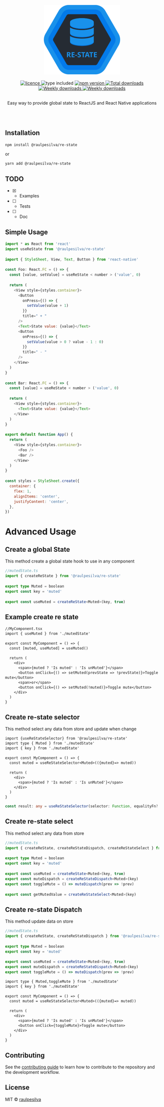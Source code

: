 <div align="center">
  <img alt="re-state" width="250" src="assets/logo.svg" />
  <br/>
  <br/>
  <a href="https://github.com/raulpesilva/re-state/blob/master/LICENSE">
    <img alt="licence" src="https://badgen.net/npm/license/@raulpesilva/re-state?color=blue" />
  </a>
    <img alt="type included" src="https://badgen.net/npm/types/@raulpesilva/re-state?color=blue" />
  <a href="https://www.npmjs.com/package/@raulpesilva/re-state">
    <img alt="npm version" src="https://badgen.net/npm/v/@raulpesilva/re-state?color=blue" />
  </a>
  <a href="https://www.npmjs.com/package/@raulpesilva/re-state">
    <img alt="Total downloads" src="https://badgen.net/npm/dt/@raulpesilva/re-state?color=blue" />
  </a>
  <a href="https://www.npmjs.com/package/@raulpesilva/re-state">
    <img alt="Weekly downloads" src="https://badgen.net/npm/dw/@raulpesilva/re-state?color=blue" />
  </a>
  <a href="https://www.npmjs.com/package/@raulpesilva/re-state">
    <img alt="Weekly downloads" src="https://img.shields.io/bundlephobia/min/@raulpesilva/re-state" />
  </a>
  <br/>
  <br/>
  <p>Easy way to provide global state to ReactJS and React Native applications</p>
  <br/>
  <br/>

</div>

## Installation

```sh
npm install @raulpesilva/re-state
```

or

```sh
yarn add @raulpesilva/re-state
```

## TODO

- [x] - Examples
- [ ] - Tests
- [ ] - Doc

## Simple Usage

```js
import * as React from 'react'
import useReState from '@raulpesilva/re-state'

import { StyleSheet, View, Text, Button } from 'react-native'

const Foo: React.FC = () => {
  const [value, setValue] = useReState < number > ('value', 0)

  return (
    <View style={styles.container}>
      <Button
        onPress={() => {
          setValue(value + 1)
        }}
        title=" + "
      />
      <Text>State value: {value}</Text>
      <Button
        onPress={() => {
          setValue(value > 0 ? value - 1 : 0)
        }}
        title=" - "
      />
    </View>
  )
}

const Bar: React.FC = () => {
  const [value] = useReState < number > ('value', 0)

  return (
    <View style={styles.container}>
      <Text>State value: {value}</Text>
    </View>
  )
}

export default function App() {
  return (
    <View style={styles.container}>
      <Foo />
      <Bar />
    </View>
  )
}

const styles = StyleSheet.create({
  container: {
    flex: 1,
    alignItems: 'center',
    justifyContent: 'center',
  },
})
```

# Advanced Usage

## Create a global State

This method create a global state hook to use in any component

```ts
//mutedState.ts
import { createReState } from '@raulpesilva/re-state'

export type Muted = boolean
export const key = 'muted'

export const useMuted = createReState<Muted>(key, true)
```

## Example create re state

```tsx
//MyComponent.tsx
import { useMuted } from './mutedState'

export const MyComponent = () => {
  const [muted, useMuted] = useMuted()

  return (
    <div>
      <span>{muted ? 'Is muted' : 'Is unMuted'}</span>
      <button onClick={() => setMuted(prevState => !prevState)}>Toggle mute</button>
      <span>or</span>
      <button onClick={() => setMuted(!muted)}>Toggle mute</button>
    </div>
  )
}
```

## Create re-state selector

This method select any data from store and update when change

```tsx
import {useReStateSelector} from '@raulpesilva/re-state'
import type { Muted } from './mutedState'
import { key } from './mutedState'

export const MyComponent = () => {
  const muted = useReStateSelector<Muted>(({muted}=> muted))

  return (
    <div>
      <span>{muted ? 'Is muted' : 'Is unMuted'}</span>
    </div>
  )
}
```

```ts
const result: any = useReStateSelector(selector: Function, equalityFn?: Function)
```

## Create re-state select

This method select any data from store

```ts
//mutedState.ts
import { createReState, createReStateDispatch, createReStateSelect } from '@raulpesilva/re-state'

export type Muted = boolean
export const key = 'muted'

export const useMuted = createReState<Muted>(key, true)
export const muteDispatch = createReStateDispatch<Muted>(key)
export const toggleMute = () => muteDispatch(prev => !prev)

export const getMutedValue = createReStateSelect<Muted>(key)
```

## Create re-state Dispatch

This method update data on store

```ts
//mutedState.ts
import { createReState, createReStateDispatch } from '@raulpesilva/re-state'

export type Muted = boolean
export const key = 'muted'

export const useMuted = createReState<Muted>(key, true)
export const muteDispatch = createReStateDispatch<Muted>(key)
export const toggleMute = () => muteDispatch(prev => !prev)
```

```tsx
import type { Muted,toggleMute } from './mutedState'
import { key } from './mutedState'

export const MyComponent = () => {
  const muted = useReStateSelector<Muted>(({muted}=> muted))

  return (
    <div>
      <span>{muted ? 'Is muted' : 'Is unMuted'}</span>
      <button onClick={toggleMute}>Toggle mute</button>
    </div>
  )
}
```

## Contributing

See the [contributing guide](CONTRIBUTING.md) to learn how to contribute to the repository and the development workflow.

## License

MIT © [raulpesilva](https://github.com/raulpesilva)
